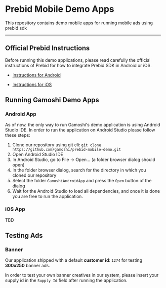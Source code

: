 # Prebid Mobile Demo Apps

This repository contains demo mobile apps for running mobile ads using prebid sdk

---

## Official Prebid Instructions

Before running this demo applications, please read carefully the official instructions of Prebid for how to integrate Prebid SDK in Android or iOS.

- [Instructions for Android](http://prebid.org/prebid-mobile/pbm-api/android/code-integration-android.html)

- [Instructions for iOS](http://prebid.org/prebid-mobile/pbm-api/ios/code-integration-ios.html)

## Running Gamoshi Demo Apps

### Android App

As of now, the only way to run Gamoshi's demo application is using Android Studio IDE.
In order to run the application on Android Studio please follow these steps:

1. Clone our repository using git cli:
   `git clone https://github.com/gamoshi/prebid-mobile-demo.git`
2. Open Android Studio IDE
3. In Android Studio, go to File -> Open... (a folder browser dialog should open)
4. In the folder browser dialog, search for the directory in which you cloned our repository
5. Select the folder `GamoshiAndroidApp` and press the `Open` button of the dialog
6. Wait for the Android Studio to load all dependencies, and once it is done you are free to run the application.

### iOS App

TBD

## Testing Ads

### Banner

Our application shipped with a default **customer id**: `1274` for testing **300x250** banner ads.

In order to test your own banner creatives in our system, please insert your supply id in the `Supply Id` field after running the application.
